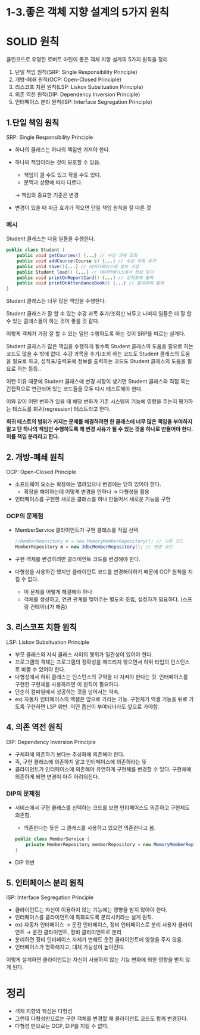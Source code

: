 # 1-3.좋은 객체 지향 설계의 5가지 원칙

# SOLID 원칙

클린코드로 유명한 로버트 마틴이 좋은 객체 지향 설계의 5가지 원칙을 정리

1. 단일 책임 원칙(SRP: Single Responsibility Principle)
2. 개방-폐쇄 원칙(OCP: Open-Closed Principle)
3. 리스코프 치환 원칙(LSP: Liskov Subsituation Principle)
4. 의존 역전 원칙(DIP: Dependency Inversion Principle)
5. 인터페이스 분리 원칙(ISP: Interface Segregation Principle)

## 1.단일 책임 원칙

SRP: Single Responsibility Principle

- 하나의 클래스는 하나의 책임만 가져야 한다.
- 하나의 책임이라는 것이 모호할 수 있음.
    - 책임이 클 수도 있고 작을 수도 있다.
    - 문맥과 상황에 따라 다르다.
    
    → 책임의 중요한 기준은 변경
    
- 변경이 있을 때 파급 효과가 적으면 단일 책임 원칙을 잘 따른 것

### 예시

Student 클래스는 다음 일들을 수행한다. 

```java
public class Student {
	public void getCources() {...} // 수강 과목 조회
	public void addCource(Course c) {...} // 수강 과목 추가
	public void save(){...} // 데이터베이스에 정보 저장
	public Student load() {...} // 데이터베이스에서 정보 읽기
	public void printOnReportCard() {...} // 성적표에 출력
	public void printOnAttendanceBook() {...} // 출석부에 출력
}
```

Student 클래스는 너무 많은 책임을 수행한다.

Student 클래스가 잘 할 수 있는 수강 과목 추가/조회만 놔두고 나머지 일들은 더 잘 할 수 있는 클래스들이 하는 것이 좋을 것 같다. 

이렇게 객체가 가장 잘 할 수 있는 일만 수행하도록 하는 것이 SRP를 따르는 설계다.

Student 클래스가 많은 책임을 수행하게 될수록 Student 클래스의 도움을 필요로 하는 코드도 많을 수 밖에 없다. 수강 과목을 추가/조회 하는 코드도 Student 클래스의 도움을 필요로 하고, 성적표/출력표에 정보를 출력하는 코드도 Student 클래스의 도움을 필요로 하는 등등.. 

이런 이유 때문에 Student 클래스에 변경 사항이 생기면 Student 클래스와 직접 혹는 간접적으로 연관되어 있는 코드들을 모두 다시 테스트해야 한다. 

이와 같이 어떤 변화가 있을 때 해당 변화가 기존 시스템의 기능에 영향을 주는지 평가하는 테스트를 회귀(regression) 테스트라고 한다.

**회귀 테스트의 범위가 커지는 문제를 해결하려면 한 클래스에 너무 많은 책임을 부여하지 말고 단 하나의 책임만 수행하도록 해 변경 사유가 될 수 있는 것을 하나로 만들어야 한다. 이를 책임 분리라고 한다.** 

## 2. 개방-폐쇄 원칙

OCP: Open-Closed Principle

- 소프트웨어 요소는 확장에는 열려있으나 변경에는 닫혀 있어야 한다.
    - 확장을 해야하는데 어떻게 변경을 안하나 → 다형성을 활용
- 인터페이스를 구현한 새로운 클래스를 하나 만들어서 새로운 기능을 구현

### OCP의 문제점

- MemberService 클라이언트가 구현 클래스를 직접 선택
    
    ```java
    //MemberRepository m = new MemoryMemberRepository(); // 기존 코드
    MemberRepository m = new JdbcMemberRepository(); // 변경 코드
    ```
    
- 구현 객체를 변경하려면 클라이언트 코드를 변경해야 한다.
- 다형성을 사용하긴 했지만 클라이언트 코드를 변경해야하기 때문에 OCP 원칙을 지킬 수 없다.
    - 이 문제를 어떻게 해결해야 하나
    - 객체를 생성하고, 연관 관계를 맺어주는 별도의 조립, 설정자가 필요하다. (스프링 컨테이너가 해줌)
    

## 3. 리스코프 치환 원칙

LSP: Liskov Subsituation Principle

- 부모 클래스와 자식 클래스 사이의 행위가 일관성이 있어야 한다.
- 프로그램의 객체는 프로그램의 정확성을 깨뜨리지 않으면서 하위 타입의 인스턴스로 바꿀 수 있어야 한다.
- 다형성에서 하위 클래스는 인스턴스의 규약을 다 지켜야 한다는 것. 인터페이스를 구현한 구현체를 사용하려면 이 원칙이 필요하다.
- 단순히 컴파일에서 성공하는 것을 넘어서는 약속.
- ex) 자동차 인터페이스의 엑셀은 앞으로 가라는 기능. 구현체가 엑셀 기능을 뒤로 가도록 구현하면 LSP 위반. 어떤 옵션이 부여되더라도 앞으로 가야함.

## 4. 의존 역전 원칙

DIP: Dependency Inversion Principle

- 구체화에 의존하기 보다는 추상화에 의존해야 한다.
- 즉, 구현 클래스에 의존하지 말고 인터페이스에 의존하라는 뜻
- 클라이언트가 인터페이스에 의존해야 유연하게 구현체를 변경할 수 있다. 구현체에 의존하게 되면 변경이 아주 어려워진다.

### DIP의 문제점

- 서비스에서 구현 클래스를 선택하는 코드를 보면 인터페이스도 의존하고 구현체도 의존함.
    - 의존한다는 뜻은 그 클래스를 사용하고 있으면 의존한다고 봄.
    
    ```java
    public class MemberService {
    	private MemberRepository memberRepository = new MemoryMemberRepository();
    }
    ```
    
- DIP 위반

## 5. 인터페이스 분리 원칙

ISP: Interface Segregation Principle

- 클라이언트는 자신이 이용하지 않는 기능에는 영향을 받지 않아야 한다.
- 인터페이스를 클라이언트에 특화되도록 분리시키라는 설계 원칙.
- ex) 자동차 인터페이스 → 운전 인터페이스, 정비 인터페이스로 분리
       사용자 클라이언트 → 운전 클라이언트, 정비 클라이언트로 분리
- 분리하면 정비 인터페이스 자체가 변해도 운전 클라이언트에 영향을 주지 않음.
- 인터페이스가 명확해지고, 대체 가능성이 높아진다.

이렇게 설계하면 클라이언트는 자신이 사용하지 않는 기능 변화에 의한 영향을 받지 않게 된다. 

# 정리

- 객체 지향의 핵심은 다형성
- 그런데 다형성만으로는 구현 객체를 변경할 때 클라이언트 코드도 함께 변경된다.
- 다형성 만으로는 OCP, DIP를 지킬 수 없다.